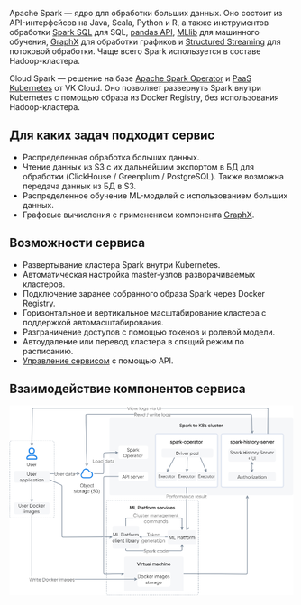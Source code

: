 Apache Spark — ядро для обработки больших данных. Оно состоит из API-интерфейсов на Java, Scala, Python и R, а также инструментов обработки [Spark SQL](https://spark.apache.org/docs/latest/sql-programming-guide.html) для SQL, [pandas API](https://spark.apache.org/docs/latest/api/python/getting_started/quickstart_ps.html), [MLlib](https://spark.apache.org/docs/latest/ml-guide.html) для машинного обучения, [GraphX](https://spark.apache.org/docs/latest/graphx-programming-guide.html) для обработки графиков и [Structured Streaming](https://spark.apache.org/docs/latest/structured-streaming-programming-guide.html) для потоковой обработки. Чаще всего Spark используется в составе Hadoop-кластера.

Cloud Spark — решение на базе [Apache Spark Operator](https://github.com/GoogleCloudPlatform/spark-on-k8s-operator) и [PaaS Kubernetes](/ru/base/k8s) от VK Cloud. Оно позволяет развернуть Spark внутри Kubernetes с помощью образа из Docker Registry, без использования Hadoop-кластера.

## Для каких задач подходит сервис

- Распределенная обработка больших данных.
- Чтение данных из S3 с их дальнейшим экспортом в БД для обработки (ClickHouse / Greenplum / PostgreSQL). Также возможна передача данных из БД в S3.
- Распределенное обучение ML-моделей с использованием больших данных.
- Графовые вычисления с применением компонента [GraphX](https://spark.apache.org/docs/latest/graphx-programming-guide.html).

## Возможности сервиса

- Развертывание кластера Spark внутри Kubernetes.
- Автоматическая настройка master-узлов разворачиваемых кластеров.
- Подключение заранее собранного образа Spark через Docker Registry.
- Горизонтальное и вертикальное масштабирование кластера с поддержкой автомасштабирования.
- Разграничение доступов с помощью токенов и ролевой модели.
- Автоудаление или перевод кластера в спящий режим по расписанию.
- [Управление сервисом](https://mlplatform.hb.ru-msk.vkcs.cloud/mlplatform_client.tar.gz) с помощью API.

## Взаимодействие компонентов сервиса

![](./assets/componets_scheme.png)
